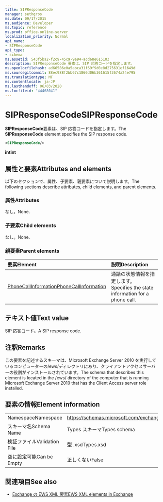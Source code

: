 ```yaml
---
title: SIPResponseCode
manager: sethgros
ms.date: 09/17/2015
ms.audience: Developer
ms.topic: reference
ms.prod: office-online-server
localization_priority: Normal
api_name:
- SIPResponseCode
api_type:
- schema
ms.assetid: 543f5ba2-f2c9-45c9-9e94-acd68e615103
description: SIPResponseCode 要素は、SIP 応答コードを指定します。
ms.openlocfilehash: ad66586e0a5abca31f69f9d0e8d275691ef1649d
ms.sourcegitcommit: 88ec988f2bb67c1866d06b361615f3674a24e795
ms.translationtype: MT
ms.contentlocale: ja-JP
ms.lasthandoff: 06/03/2020
ms.locfileid: "44468041"
---
```

# <a name="sipresponsecode"></a><span data-ttu-id="c00dc-103">SIPResponseCode</span><span class="sxs-lookup"><span data-stu-id="c00dc-103">SIPResponseCode</span></span>

<span data-ttu-id="c00dc-104">**SIPResponseCode**要素は、SIP 応答コードを指定します。</span><span class="sxs-lookup"><span data-stu-id="c00dc-104">The **SIPResponseCode** element specifies the SIP response code.</span></span> 
  
```xml
<SIPResponseCode/>
```

 <span data-ttu-id="c00dc-105">**int**</span><span class="sxs-lookup"><span data-stu-id="c00dc-105">**int**</span></span>
## <a name="attributes-and-elements"></a><span data-ttu-id="c00dc-106">属性と要素</span><span class="sxs-lookup"><span data-stu-id="c00dc-106">Attributes and elements</span></span>

<span data-ttu-id="c00dc-107">以下のセクションで、属性、子要素、親要素について説明します。</span><span class="sxs-lookup"><span data-stu-id="c00dc-107">The following sections describe attributes, child elements, and parent elements.</span></span>
  
### <a name="attributes"></a><span data-ttu-id="c00dc-108">属性</span><span class="sxs-lookup"><span data-stu-id="c00dc-108">Attributes</span></span>

<span data-ttu-id="c00dc-109">なし。</span><span class="sxs-lookup"><span data-stu-id="c00dc-109">None.</span></span>
  
### <a name="child-elements"></a><span data-ttu-id="c00dc-110">子要素</span><span class="sxs-lookup"><span data-stu-id="c00dc-110">Child elements</span></span>

<span data-ttu-id="c00dc-111">なし。</span><span class="sxs-lookup"><span data-stu-id="c00dc-111">None.</span></span>
  
### <a name="parent-elements"></a><span data-ttu-id="c00dc-112">親要素</span><span class="sxs-lookup"><span data-stu-id="c00dc-112">Parent elements</span></span>

|<span data-ttu-id="c00dc-113">**要素**</span><span class="sxs-lookup"><span data-stu-id="c00dc-113">**Element**</span></span>|<span data-ttu-id="c00dc-114">**説明**</span><span class="sxs-lookup"><span data-stu-id="c00dc-114">**Description**</span></span>|
|:-----|:-----|
|[<span data-ttu-id="c00dc-115">PhoneCallInformation</span><span class="sxs-lookup"><span data-stu-id="c00dc-115">PhoneCallInformation</span></span>](phonecallinformation.md) <br/> |<span data-ttu-id="c00dc-116">通話の状態情報を指定します。</span><span class="sxs-lookup"><span data-stu-id="c00dc-116">Specifies the state information for a phone call.</span></span>  <br/> |
   
## <a name="text-value"></a><span data-ttu-id="c00dc-117">テキスト値</span><span class="sxs-lookup"><span data-stu-id="c00dc-117">Text value</span></span>

<span data-ttu-id="c00dc-118">SIP 応答コード。</span><span class="sxs-lookup"><span data-stu-id="c00dc-118">A SIP response code.</span></span>
  
## <a name="remarks"></a><span data-ttu-id="c00dc-119">注釈</span><span class="sxs-lookup"><span data-stu-id="c00dc-119">Remarks</span></span>

<span data-ttu-id="c00dc-120">この要素を記述するスキーマは、Microsoft Exchange Server 2010 を実行しているコンピューターの/ews/ディレクトリにあり、クライアントアクセスサーバーの役割がインストールされています。</span><span class="sxs-lookup"><span data-stu-id="c00dc-120">The schema that describes this element is located in the /ews/ directory of the computer that is running Microsoft Exchange Server 2010 that has the Client Access server role installed.</span></span>
  
## <a name="element-information"></a><span data-ttu-id="c00dc-121">要素の情報</span><span class="sxs-lookup"><span data-stu-id="c00dc-121">Element information</span></span>

|||
|:-----|:-----|
|<span data-ttu-id="c00dc-122">Namespace</span><span class="sxs-lookup"><span data-stu-id="c00dc-122">Namespace</span></span>  <br/> |https://schemas.microsoft.com/exchange/services/2006/types  <br/> |
|<span data-ttu-id="c00dc-123">スキーマ名</span><span class="sxs-lookup"><span data-stu-id="c00dc-123">Schema Name</span></span>  <br/> |<span data-ttu-id="c00dc-124">Types スキーマ</span><span class="sxs-lookup"><span data-stu-id="c00dc-124">Types schema</span></span>  <br/> |
|<span data-ttu-id="c00dc-125">検証ファイル</span><span class="sxs-lookup"><span data-stu-id="c00dc-125">Validation File</span></span>  <br/> |<span data-ttu-id="c00dc-126">型 .xsd</span><span class="sxs-lookup"><span data-stu-id="c00dc-126">Types.xsd</span></span>  <br/> |
|<span data-ttu-id="c00dc-127">空に設定可能</span><span class="sxs-lookup"><span data-stu-id="c00dc-127">Can be Empty</span></span>  <br/> |<span data-ttu-id="c00dc-128">正しくない</span><span class="sxs-lookup"><span data-stu-id="c00dc-128">False</span></span>  <br/> |
   
## <a name="see-also"></a><span data-ttu-id="c00dc-129">関連項目</span><span class="sxs-lookup"><span data-stu-id="c00dc-129">See also</span></span>



- [<span data-ttu-id="c00dc-130">Exchange の EWS XML 要素</span><span class="sxs-lookup"><span data-stu-id="c00dc-130">EWS XML elements in Exchange</span></span>](ews-xml-elements-in-exchange.md)

